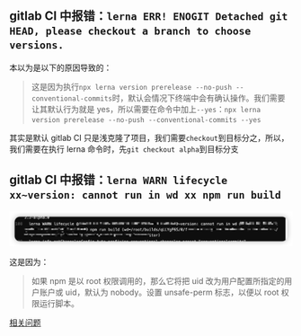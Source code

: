 ## gitlab CI 中报错：`lerna ERR! ENOGIT Detached git HEAD, please checkout a branch to choose versions.`

本以为是以下的原因导致的：

> 这是因为执行`npx lerna version prerelease --no-push --conventional-commits`时，默认会情况下终端中会有确认操作。我们需要让其默认行为就是 yes，所以需要在命令中加上`--yes`：`npx lerna version prerelease --no-push --conventional-commits --yes`

其实是默认 gitlab CI 只是浅克隆了项目，我们需要`checkout`到目标分之，所以，我们需要在执行 lerna 命令时，先`git checkout alpha`到目标分支

## gitlab CI 中报错：`lerna WARN lifecycle xx~version: cannot run in wd xx npm run build`

![20220830](./20220830.png)

这是因为：

> 如果 npm 是以 root 权限调用的，那么它将把 uid 改为用户配置所指定的用户账户或 uid，默认为 nobody。设置 unsafe-perm 标志，以便以 root 权限运行脚本。

[相关问题](https://stackoverflow.com/questions/18136746/npm-install-failed-with-cannot-run-in-wd)
